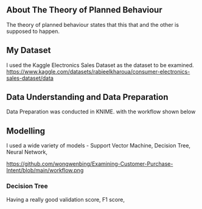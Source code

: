 ## About The Theory of Planned Behaviour

The theory of planned behaviour states that this that and the other is supposed to happen. 

## My Dataset

I used the Kaggle Electronics Sales Dataset as the dataset to be examined. 
https://www.kaggle.com/datasets/rabieelkharoua/consumer-electronics-sales-dataset/data 


## Data Understanding and Data Preparation 
Data Preparation was conducted in KNIME. with the workflow shown below


## Modelling
I used a wide variety of models - Support Vector Machine, Decision Tree, Neural Network, 

https://github.com/wongwenbing/Examining-Customer-Purchase-Intent/blob/main/workflow.png 

### Decision Tree 
<insert img>
Having a really good validation score, F1 score,
